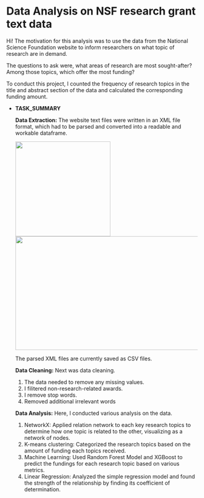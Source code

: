 # Data Analysis on NSF research grant text data

Hi! The motivation for this analysis was to use the data from the National Science Foundation website to inform researchers on what topic of research are in demand.

The questions to ask were, what areas of research are most sought-after? Among those topics, which offer the most funding? 

To conduct this project, I counted the frequency of research topics in the title and abstract section of the data and calculated the corresponding funding amount.


* **TASK_SUMMARY** 

  **Data Extraction:** The website text files were written in an XML file format, which had to be parsed and converted into a readable and workable dataframe.
  
  
  <img src="https://user-images.githubusercontent.com/89544848/153977136-2f32612d-2971-4cbf-aca6-be136cbecffe.png" width="250" height="250">
  
  <img src="https://user-images.githubusercontent.com/89544848/153977458-ee18d4dd-90f5-4686-b043-02ee889cd8c9.png" width="700" height="300">
  
  The parsed XML files are currently saved as CSV files.
  
   **Data Cleaning:** Next was data cleaning. 
   1. The data needed to remove any missing values. 
   2. I filitered non-research-related awards. 
   3. I remove stop words. 
   4. Removed additional irrelevant words

   **Data Analysis:** Here, I conducted various analysis on the data.
   1. NetworkX: Applied relation network to each key research topics to determine how one topic is related to the other, visualizing as a network of nodes.
   2. K-means clustering: Categorized the research topics based on the amount of funding each topics received.
   3. Machine Learning: Used Random Forest Model and XGBoost to predict the fundings for each research topic based on various metrics.
   4. Linear Regression: Analyzed the simple regression model and found the strength of the relationship by finding its coefficient of determination.

  



